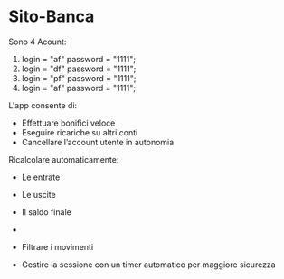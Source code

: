 # Sito-Banca
Sono 4 Acount:
   1)  login = "af"    password = "1111";
   2)  login = "df"    password = "1111";
   3)  login = "pf"    password = "1111";
   4)  login = "af"    password = "1111";

L'app consente di:
  - Effettuare bonifici  veloce
  - Eseguire ricariche su altri conti
  - Cancellare l’account utente in autonomia
  
 Ricalcolare automaticamente:
  - Le entrate
  - Le uscite
  - Il saldo finale
  - 
- Filtrare i movimenti
  
- Gestire la sessione con un timer automatico per maggiore sicurezza
